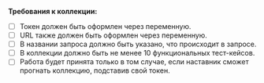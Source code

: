 **Требования к коллекции:**

- [ ]  Токен должен быть оформлен через переменную.
- [ ]  URL также должен быть оформлен через переменную.
- [ ]  В названии запроса должно быть указано, что происходит в запросе.
- [ ]  В коллекции должно быть не менее 10 функциональных тест-кейсов.
- [ ]  Работа будет принята только в том случае, если наставник сможет прогнать коллекцию, подставив свой токен.
